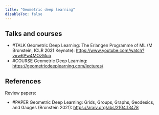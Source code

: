 ```yaml
---
title: "Geometric deep learning"
disableToc: false 
---
```



## Talks and courses
- #TALK Geometric Deep Learning: The Erlangen Programme of ML (M Bronstein, ICLR 2021 Keynote): https://www.youtube.com/watch?v=w6Pw4MOzMuo
- #COURSE Geometric Deep Learning: https://geometricdeeplearning.com/lectures/

## References
Review papers:
- #PAPER Geometric Deep Learning: Grids, Groups, Graphs, Geodesics, and Gauges (Bronstein 2021): https://arxiv.org/abs/2104.13478